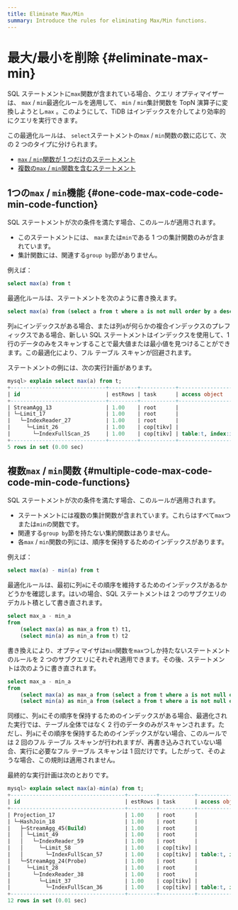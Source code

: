 ```yaml
---
title: Eliminate Max/Min
summary: Introduce the rules for eliminating Max/Min functions.
---
```


# 最大/最小を削除 {#eliminate-max-min}

SQL ステートメントに`max`関数が含まれている場合、クエリ オプティマイザーは、 `max` / `min`最適化ルールを適用して、 `min` / `min`集計関数を TopN 演算子に変換しようとし`max` 。このようにして、TiDB はインデックスを介してより効率的にクエリを実行できます。

この最適化ルールは、 `select`ステートメントの`max` / `min`関数の数に応じて、次の 2 つのタイプに分けられます。

-   [`max` / <code>min</code>関数が 1 つだけのステートメント](#one-maxmin-function)
-   [複数の`max` / <code>min</code>関数を含むステートメント](#multiple-maxmin-functions)

## 1つの<code>max</code> / <code>min</code>機能 {#one-code-max-code-code-min-code-function}

SQL ステートメントが次の条件を満たす場合、このルールが適用されます。

-   このステートメントには、 `max`または`min`である 1 つの集計関数のみが含まれています。
-   集計関数には、関連する`group by`節がありません。

例えば：


```sql
select max(a) from t
```

最適化ルールは、ステートメントを次のように書き換えます。


```sql
select max(a) from (select a from t where a is not null order by a desc limit 1) t
```

列`a`にインデックスがある場合、または列`a`が何らかの複合インデックスのプレフィックスである場合、新しい SQL ステートメントはインデックスを使用して、1 行のデータのみをスキャンすることで最大値または最小値を見つけることができます。この最適化により、フル テーブル スキャンが回避されます。

ステートメントの例には、次の実行計画があります。

```sql
mysql> explain select max(a) from t;
+------------------------------+---------+-----------+-------------------------+-------------------------------------+
| id                           | estRows | task      | access object           | operator info                       |
+------------------------------+---------+-----------+-------------------------+-------------------------------------+
| StreamAgg_13                 | 1.00    | root      |                         | funcs:max(test.t.a)->Column#4       |
| └─Limit_17                   | 1.00    | root      |                         | offset:0, count:1                   |
|   └─IndexReader_27           | 1.00    | root      |                         | index:Limit_26                      |
|     └─Limit_26               | 1.00    | cop[tikv] |                         | offset:0, count:1                   |
|       └─IndexFullScan_25     | 1.00    | cop[tikv] | table:t, index:idx_a(a) | keep order:true, desc, stats:pseudo |
+------------------------------+---------+-----------+-------------------------+-------------------------------------+
5 rows in set (0.00 sec)
```

## 複数<code>max</code> / <code>min</code>関数 {#multiple-code-max-code-code-min-code-functions}

SQL ステートメントが次の条件を満たす場合、このルールが適用されます。

-   ステートメントには複数の集計関数が含まれています。これらはすべて`max`つまたは`min`の関数です。
-   関連する`group by`節を持たない集約関数はありません。
-   各`max` / `min`関数の列には、順序を保持するためのインデックスがあります。

例えば：


```sql
select max(a) - min(a) from t
```

最適化ルールは、最初に列`a`にその順序を維持するためのインデックスがあるかどうかを確認します。はいの場合、SQL ステートメントは 2 つのサブクエリのデカルト積として書き直されます。


```sql
select max_a - min_a
from
    (select max(a) as max_a from t) t1,
    (select min(a) as min_a from t) t2
```

書き換えにより、オプティマイザは`min`関数を`max`つしか持たないステートメントのルールを 2 つのサブクエリにそれぞれ適用できます。その後、ステートメントは次のように書き直されます。


```sql
select max_a - min_a
from
    (select max(a) as max_a from (select a from t where a is not null order by a desc limit 1) t) t1,
    (select min(a) as min_a from (select a from t where a is not null order by a asc limit 1) t) t2
```

同様に、列`a`にその順序を保持するためのインデックスがある場合、最適化された実行では、テーブル全体ではなく 2 行のデータのみがスキャンされます。ただし、列`a`にその順序を保持するためのインデックスがない場合、このルールでは 2 回のフル テーブル スキャンが行われますが、再書き込みされていない場合、実行に必要なフル テーブル スキャンは 1 回だけです。したがって、そのような場合、この規則は適用されません。

最終的な実行計画は次のとおりです。

```sql
mysql> explain select max(a)-min(a) from t;
+------------------------------------+---------+-----------+-------------------------+-------------------------------------+
| id                                 | estRows | task      | access object           | operator info                       |
+------------------------------------+---------+-----------+-------------------------+-------------------------------------+
| Projection_17                      | 1.00    | root      |                         | minus(Column#4, Column#5)->Column#6 |
| └─HashJoin_18                      | 1.00    | root      |                         | CARTESIAN inner join                |
|   ├─StreamAgg_45(Build)            | 1.00    | root      |                         | funcs:min(test.t.a)->Column#5       |
|   │ └─Limit_49                     | 1.00    | root      |                         | offset:0, count:1                   |
|   │   └─IndexReader_59             | 1.00    | root      |                         | index:Limit_58                      |
|   │     └─Limit_58                 | 1.00    | cop[tikv] |                         | offset:0, count:1                   |
|   │       └─IndexFullScan_57       | 1.00    | cop[tikv] | table:t, index:idx_a(a) | keep order:true, stats:pseudo       |
|   └─StreamAgg_24(Probe)            | 1.00    | root      |                         | funcs:max(test.t.a)->Column#4       |
|     └─Limit_28                     | 1.00    | root      |                         | offset:0, count:1                   |
|       └─IndexReader_38             | 1.00    | root      |                         | index:Limit_37                      |
|         └─Limit_37                 | 1.00    | cop[tikv] |                         | offset:0, count:1                   |
|           └─IndexFullScan_36       | 1.00    | cop[tikv] | table:t, index:idx_a(a) | keep order:true, desc, stats:pseudo |
+------------------------------------+---------+-----------+-------------------------+-------------------------------------+
12 rows in set (0.01 sec)
```
